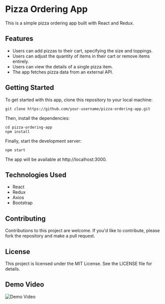 # Pizza Ordering App
This is a simple pizza ordering app built with React and Redux.

## Features
- Users can add pizzas to their cart, specifying the size and toppings.
- Users can adjust the quantity of items in their cart or remove items entirely.
- Users can view the details of a single pizza item.
- The app fetches pizza data from an external API.

## Getting Started
To get started with this app, clone this repository to your local machine:

```
git clone https://github.com/your-username/pizza-ordering-app.git
```
Then, install the dependencies:

```
cd pizza-ordering-app
npm install
```
Finally, start the development server:

```
npm start
```

The app will be available at http://localhost:3000.

## Technologies Used
- React
- Redux
- Axios
- Bootstrap

## Contributing
Contributions to this project are welcome. If you'd like to contribute, please fork the repository and make a pull request.

## License
This project is licensed under the MIT License. See the LICENSE file for details.

## Demo Video
![Demo Video](https://github.com/Abhi6722/Pizza-spot/blob/main/github_screenshots/demo.gif)
